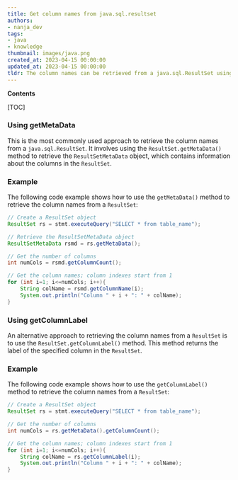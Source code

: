 ```yaml
---
title: Get column names from java.sql.resultset
authors:
- nanja_dev
tags:
- java
- knowledge
thumbnail: images/java.png
created_at: 2023-04-15 00:00:00
updated_at: 2023-04-15 00:00:00
tldr: The column names can be retrieved from a java.sql.ResultSet using the getMetaData() method.
---
```


**Contents**

[TOC]

### Using getMetaData
This is the most commonly used approach to retrieve the column names from a `java.sql.ResultSet`. It involves using the `ResultSet.getMetaData()` method to retrieve the `ResultSetMetaData` object, which contains information about the columns in the `ResultSet`.

### Example
The following code example shows how to use the `getMetaData()` method to retrieve the column names from a `ResultSet`:

```java
// Create a ResultSet object
ResultSet rs = stmt.executeQuery("SELECT * from table_name");

// Retrieve the ResultSetMetaData object
ResultSetMetaData rsmd = rs.getMetaData();

// Get the number of columns
int numCols = rsmd.getColumnCount();

// Get the column names; column indexes start from 1
for (int i=1; i<=numCols; i++){
    String colName = rsmd.getColumnName(i);
    System.out.println("Column " + i + ": " + colName);
}
```

### Using getColumnLabel
An alternative approach to retrieving the column names from a `ResultSet` is to use the `ResultSet.getColumnLabel()` method. This method returns the label of the specified column in the `ResultSet`.

### Example
The following code example shows how to use the `getColumnLabel()` method to retrieve the column names from a `ResultSet`:

```java
// Create a ResultSet object
ResultSet rs = stmt.executeQuery("SELECT * from table_name");

// Get the number of columns
int numCols = rs.getMetaData().getColumnCount();

// Get the column names; column indexes start from 1
for (int i=1; i<=numCols; i++){
    String colName = rs.getColumnLabel(i);
    System.out.println("Column " + i + ": " + colName);
}
```
